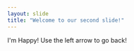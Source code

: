 ```yaml
---
layout: slide
title: "Welcome to our second slide!"
---
```

I'm Happy!
Use the left arrow to go back!
